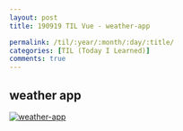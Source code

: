 ```yaml
---
layout: post
title: 190919 TIL Vue - weather-app

permalink: /til/:year/:month/:day/:title/
categories: [TIL (Today I Learned)]
comments: true
---
```


## **weather app**

[![weather-app](http://img.youtube.com/vi/cWSu4jfim0Q/0.jpg)](http://www.youtube.com/watch?v=cWSu4jfim0Q "weather-app")
